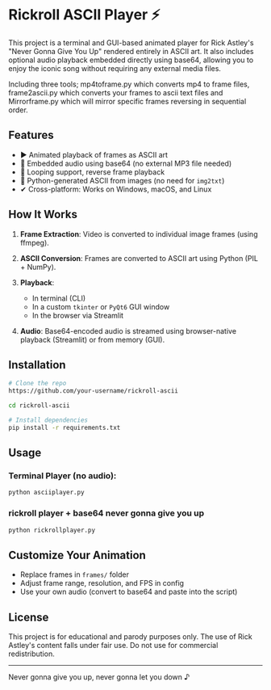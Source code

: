 # Rickroll ASCII Player ⚡

This project is a terminal and GUI-based animated player for Rick Astley's "Never Gonna Give You Up" rendered entirely in ASCII art. It also includes optional audio playback embedded directly using base64, allowing you to enjoy the iconic song without requiring any external media files.

Including three tools; mp4toframe.py which converts mp4 to frame files, frame2ascii.py which converts your frames to ascii text files and Mirrorframe.py which will mirror specific frames reversing in sequential order.

## Features

* ▶ Animated playback of frames as ASCII art
* 🎵 Embedded audio using base64 (no external MP3 file needed)
* 🔀 Looping support, reverse frame playback
* 🎨 Python-generated ASCII from images (no need for `img2txt`)
* ✔ Cross-platform: Works on Windows, macOS, and Linux

## How It Works

1. **Frame Extraction**: Video is converted to individual image frames (using ffmpeg).
2. **ASCII Conversion**: Frames are converted to ASCII art using Python (PIL + NumPy).
3. **Playback**:

   * In terminal (CLI)
   * In a custom `tkinter` or `PyQt6` GUI window
   * In the browser via Streamlit
4. **Audio**: Base64-encoded audio is streamed using browser-native playback (Streamlit) or from memory (GUI).

## Installation

```bash
# Clone the repo
https://github.com/your-username/rickroll-ascii

cd rickroll-ascii

# Install dependencies
pip install -r requirements.txt
```

## Usage

### Terminal Player (no audio):

```bash
python asciiplayer.py
```

### rickroll player + base64 never gonna give you up

```bash
python rickrollplayer.py
```

## Customize Your Animation

* Replace frames in `frames/` folder
* Adjust frame range, resolution, and FPS in config
* Use your own audio (convert to base64 and paste into the script)

## License

This project is for educational and parody purposes only. The use of Rick Astley's content falls under fair use. Do not use for commercial redistribution.

---

Never gonna give you up, never gonna let you down ♪
